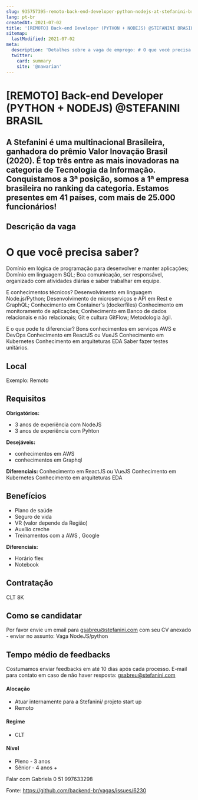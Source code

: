```yaml
---
slug: 935757395-remoto-back-end-developer-python-nodejs-at-stefanini-brasil
lang: pt-br
createdAt: 2021-07-02
title: '[REMOTO] Back-end Developer (PYTHON + NODEJS) @STEFANINI BRASIL - Vaga de Emprego'
sitemap:
  lastModified: 2021-07-02
meta:
  description: 'Detalhes sobre a vaga de emprego: # O que você precisa saber? Domínio em lógica de programação para desenvolver e manter aplicações; Domínio em linguagem SQL; Boa comunicação, ser responsável, organizado com atividades diárias e saber trabalhar em equipe.  E conhecimentos técnicos? Desenvolvimento em linguagem Node.js/Python; Desenvolvimento de microserviços e API em Rest e GraphQL; Conhecimento em Container"s (dockerfiles) Conhecimento em monitoramento de aplicações; Conhecimento em Banco de dados relacionais e não relacionais; Git e cultura GitFlow; Metodologia ágil.  E o que pode te diferenciar? Bons conhecimentos em serviços AWS e DevOps Conhecimento em ReactJS ou VueJS Conhecimento em Kubernetes Conhecimento em arquiteturas EDA Saber fazer testes unitários.'
  twitter:
    card: summary
    site: '@nawarian'
---
```


# [REMOTO] Back-end Developer (PYTHON + NODEJS) @STEFANINI BRASIL

<!--
==================================================
"Remoto FOREVER"
==================================================
-->
<!-- 
==================================================
BACK-END PYTHON + NODEJS!

[REMOTO] Back-End Developer @ STEFANINI BRASIL
==================================================
-->
<!--
==================================================

==================================================
-->

## A Stefanini é uma multinacional Brasileira, ganhadora do prêmio Valor Inovação Brasil (2020). É top três entre as mais inovadoras na categoria de Tecnologia da Informação. Conquistamos a 3ª posição, somos a 1ª empresa brasileira no ranking da categoria. Estamos presentes em 41 países, com mais de 25.000 funcionários!


## Descrição da vaga

# O que você precisa saber?
Domínio em lógica de programação para desenvolver e manter aplicações;
Domínio em linguagem SQL;
Boa comunicação, ser responsável, organizado com atividades diárias e saber trabalhar em equipe.

 
E conhecimentos técnicos?
Desenvolvimento em linguagem Node.js/Python;
Desenvolvimento de microserviços e API em Rest e GraphQL;
Conhecimento em Container's (dockerfiles)
Conhecimento em monitoramento de aplicações;
Conhecimento em Banco de dados relacionais e não relacionais;
Git e cultura GitFlow;
Metodologia ágil.

 
E o que pode te diferenciar?
Bons conhecimentos em serviços AWS e DevOps
Conhecimento em ReactJS ou VueJS
Conhecimento em Kubernetes
Conhecimento em arquiteturas EDA
Saber fazer testes unitários.

## Local

Exemplo: Remoto

## Requisitos

**Obrigatórios:**
- 3 anos de experiência com NodeJS
- 3 anos de experiência com Pyhton

**Desejáveis:**
- conhecimentos em AWS
- conhecimentos em Graphql

**Diferenciais:**
Conhecimento em ReactJS ou VueJS
Conhecimento em Kubernetes
Conhecimento em arquiteturas EDA

## Benefícios

- Plano de saúde
- Seguro de vida
- VR (valor depende da Região)
- Auxílio creche
- Treinamentos com a AWS , Google

**Diferenciais:**
- Horário flex
- Notebook


## Contratação

CLT 8K

## Como se candidatar

Por favor envie um email para gsabreu@stefanini.com com seu CV anexado - enviar no assunto: Vaga NodeJS/python

## Tempo médio de feedbacks

Costumamos enviar feedbacks em até 10 dias após cada processo.
E-mail para contato em caso de não haver resposta: gsabreu@stefanini.com

#### Alocação
- Atuar internamente para a Stefanini/ projeto start up
- Remoto

#### Regime
- CLT

#### Nível
- Pleno - 3 anos
- Sênior - 4 anos +

Falar com Gabriela 0 51 997633298




Fonte: https://github.com/backend-br/vagas/issues/6230